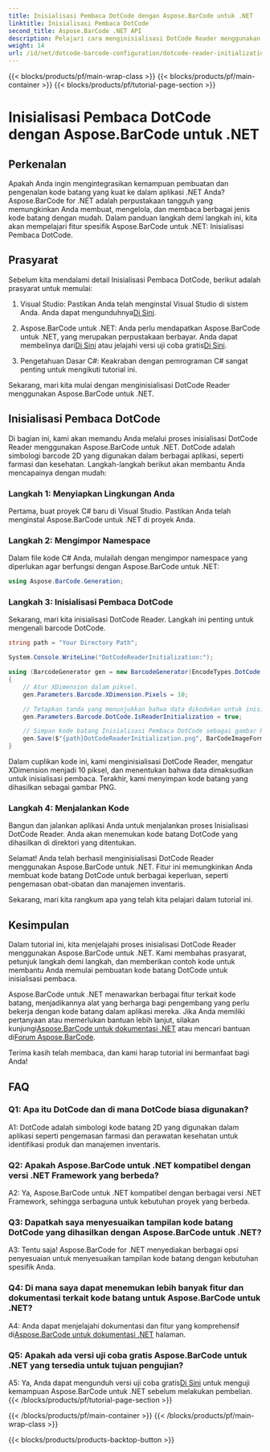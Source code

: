 ```yaml
---
title: Inisialisasi Pembaca DotCode dengan Aspose.BarCode untuk .NET
linktitle: Inisialisasi Pembaca DotCode
second_title: Aspose.BarCode .NET API
description: Pelajari cara menginisialisasi DotCode Reader menggunakan Aspose.BarCode untuk .NET. Buat barcode DotCode dengan mudah untuk berbagai aplikasi.
weight: 14
url: /id/net/dotcode-barcode-configuration/dotcode-reader-initialization/
---
```


{{< blocks/products/pf/main-wrap-class >}}
{{< blocks/products/pf/main-container >}}
{{< blocks/products/pf/tutorial-page-section >}}

# Inisialisasi Pembaca DotCode dengan Aspose.BarCode untuk .NET

## Perkenalan

Apakah Anda ingin mengintegrasikan kemampuan pembuatan dan pengenalan kode batang yang kuat ke dalam aplikasi .NET Anda? Aspose.BarCode for .NET adalah perpustakaan tangguh yang memungkinkan Anda membuat, mengelola, dan membaca berbagai jenis kode batang dengan mudah. Dalam panduan langkah demi langkah ini, kita akan mempelajari fitur spesifik Aspose.BarCode untuk .NET: Inisialisasi Pembaca DotCode.

## Prasyarat

Sebelum kita mendalami detail Inisialisasi Pembaca DotCode, berikut adalah prasyarat untuk memulai:

1.  Visual Studio: Pastikan Anda telah menginstal Visual Studio di sistem Anda. Anda dapat mengunduhnya[Di Sini](https://visualstudio.microsoft.com/).

2.  Aspose.BarCode untuk .NET: Anda perlu mendapatkan Aspose.BarCode untuk .NET, yang merupakan perpustakaan berbayar. Anda dapat membelinya dari[Di Sini](https://purchase.aspose.com/buy) atau jelajahi versi uji coba gratis[Di Sini](https://releases.aspose.com/).

3. Pengetahuan Dasar C#: Keakraban dengan pemrograman C# sangat penting untuk mengikuti tutorial ini.

Sekarang, mari kita mulai dengan menginisialisasi DotCode Reader menggunakan Aspose.BarCode untuk .NET.

## Inisialisasi Pembaca DotCode

Di bagian ini, kami akan memandu Anda melalui proses inisialisasi DotCode Reader menggunakan Aspose.BarCode untuk .NET. DotCode adalah simbologi barcode 2D yang digunakan dalam berbagai aplikasi, seperti farmasi dan kesehatan. Langkah-langkah berikut akan membantu Anda mencapainya dengan mudah:

### Langkah 1: Menyiapkan Lingkungan Anda

Pertama, buat proyek C# baru di Visual Studio. Pastikan Anda telah menginstal Aspose.BarCode untuk .NET di proyek Anda.

### Langkah 2: Mengimpor Namespace

Dalam file kode C# Anda, mulailah dengan mengimpor namespace yang diperlukan agar berfungsi dengan Aspose.BarCode untuk .NET:

```csharp
using Aspose.BarCode.Generation;
```

### Langkah 3: Inisialisasi Pembaca DotCode

Sekarang, mari kita inisialisasi DotCode Reader. Langkah ini penting untuk mengenali barcode DotCode.

```csharp
string path = "Your Directory Path";

System.Console.WriteLine("DotCodeReaderInitialization:");

using (BarcodeGenerator gen = new BarcodeGenerator(EncodeTypes.DotCode, "Aspose"))
{
    // Atur XDimension dalam piksel.
    gen.Parameters.Barcode.XDimension.Pixels = 10;

    // Tetapkan tanda yang menunjukkan bahwa data dikodekan untuk inisialisasi pembaca.
    gen.Parameters.Barcode.DotCode.IsReaderInitialization = true;

    // Simpan kode batang Inisialisasi Pembaca DotCode sebagai gambar PNG.
    gen.Save($"{path}DotCodeReaderInitialization.png", BarCodeImageFormat.Png);
}
```

Dalam cuplikan kode ini, kami menginisialisasi DotCode Reader, mengatur XDimension menjadi 10 piksel, dan menentukan bahwa data dimaksudkan untuk inisialisasi pembaca. Terakhir, kami menyimpan kode batang yang dihasilkan sebagai gambar PNG.

### Langkah 4: Menjalankan Kode

Bangun dan jalankan aplikasi Anda untuk menjalankan proses Inisialisasi DotCode Reader. Anda akan menemukan kode batang DotCode yang dihasilkan di direktori yang ditentukan.

Selamat! Anda telah berhasil menginisialisasi DotCode Reader menggunakan Aspose.BarCode untuk .NET. Fitur ini memungkinkan Anda membuat kode batang DotCode untuk berbagai keperluan, seperti pengemasan obat-obatan dan manajemen inventaris.

Sekarang, mari kita rangkum apa yang telah kita pelajari dalam tutorial ini.

## Kesimpulan

Dalam tutorial ini, kita menjelajahi proses inisialisasi DotCode Reader menggunakan Aspose.BarCode untuk .NET. Kami membahas prasyarat, petunjuk langkah demi langkah, dan memberikan contoh kode untuk membantu Anda memulai pembuatan kode batang DotCode untuk inisialisasi pembaca.

Aspose.BarCode untuk .NET menawarkan berbagai fitur terkait kode batang, menjadikannya alat yang berharga bagi pengembang yang perlu bekerja dengan kode batang dalam aplikasi mereka. Jika Anda memiliki pertanyaan atau memerlukan bantuan lebih lanjut, silakan kunjungi[Aspose.BarCode untuk dokumentasi .NET](https://reference.aspose.com/barcode/net/) atau mencari bantuan di[Forum Aspose.BarCode](https://forum.aspose.com/c/barcode/13).

Terima kasih telah membaca, dan kami harap tutorial ini bermanfaat bagi Anda!

## FAQ

### Q1: Apa itu DotCode dan di mana DotCode biasa digunakan?

A1: DotCode adalah simbologi kode batang 2D yang digunakan dalam aplikasi seperti pengemasan farmasi dan perawatan kesehatan untuk identifikasi produk dan manajemen inventaris.

### Q2: Apakah Aspose.BarCode untuk .NET kompatibel dengan versi .NET Framework yang berbeda?

A2: Ya, Aspose.BarCode untuk .NET kompatibel dengan berbagai versi .NET Framework, sehingga serbaguna untuk kebutuhan proyek yang berbeda.

### Q3: Dapatkah saya menyesuaikan tampilan kode batang DotCode yang dihasilkan dengan Aspose.BarCode untuk .NET?

A3: Tentu saja! Aspose.BarCode for .NET menyediakan berbagai opsi penyesuaian untuk menyesuaikan tampilan kode batang dengan kebutuhan spesifik Anda.

### Q4: Di mana saya dapat menemukan lebih banyak fitur dan dokumentasi terkait kode batang untuk Aspose.BarCode untuk .NET?

 A4: Anda dapat menjelajahi dokumentasi dan fitur yang komprehensif di[Aspose.BarCode untuk dokumentasi .NET](https://reference.aspose.com/barcode/net/) halaman.

### Q5: Apakah ada versi uji coba gratis Aspose.BarCode untuk .NET yang tersedia untuk tujuan pengujian?

 A5: Ya, Anda dapat mengunduh versi uji coba gratis[Di Sini](https://releases.aspose.com/) untuk menguji kemampuan Aspose.BarCode untuk .NET sebelum melakukan pembelian.
{{< /blocks/products/pf/tutorial-page-section >}}

{{< /blocks/products/pf/main-container >}}
{{< /blocks/products/pf/main-wrap-class >}}

{{< blocks/products/products-backtop-button >}}
